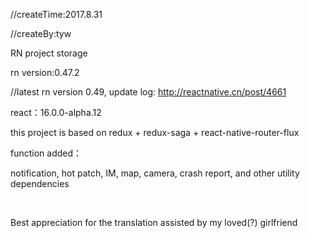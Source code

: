 //createTime:2017.8.31

//createBy:tyw

RN project storage

rn version:0.47.2

//latest rn version 0.49, update log: http://reactnative.cn/post/4661

react：16.0.0-alpha.12

this project is based on redux + redux-saga + react-native-router-flux

function added：

notification, hot patch, IM, map, camera, crash report, and other utility dependencies

<br/>

Best appreciation for the translation assisted by my loved(?) girlfriend 
